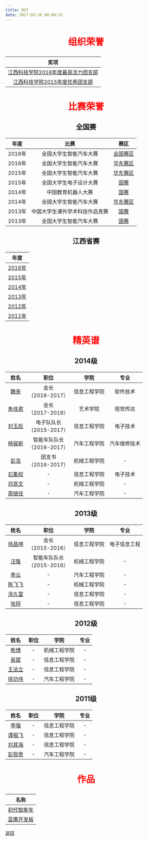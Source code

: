 ```yaml
---
title: BST
date: 2017-03-26 00:08:33
---
```

# <p style="color:red;" align="center">组织荣誉</p>

|奖项|
|:---:|
|[江西科技学院2016年度最具活力团支部](honor/group/2016/)|
|[江西科技学院2015年度优秀团支部](honor/group/2015/)|

# <p style="color:red;" align="center">比赛荣誉</p>



## <p align="center">全国赛</p>
|年度|比赛|赛区|
|:---:|:---:|:---:|
|2016年|全国大学生智能汽车大赛|[全国赛区](honor/nationwide/2016/全国大学生智能汽车大赛/nationwide/)|
|2016年|全国大学生智能汽车大赛|[华东赛区](honor/nationwide/2016/全国大学生智能汽车大赛/east/)|
|2015年|全国大学生智能汽车大赛|[华东赛区](honor/nationwide/2015/全国大学生智能汽车大赛/east/)|
|2015年|全国大学生电子设计大赛|[国赛](honor/nationwide/2015/全国大学生电子设计大赛/nationwide/)|
|2014年|中国教育机器人大赛|[国赛](honor/nationwide/2014/中国教育机器人大赛/)|
|2014年|全国大学生智能汽车大赛|[华东赛区](honor/nationwide/2014/全国大学生智能汽车大赛/east/)|
|2013年|中国大学生课外学术科技作品竞赛|[国赛](honor/nationwide/2013/中国大学生课外学术科技作品竞赛/)|
|2013年|全国大学生智能汽车大赛|[国赛](honor/nationwide/2013/全国大学生智能汽车大赛/east/)|

## <p align="center">江西省赛</p>
|年度|
|:---:|
|[2016年](honor/jiangxi/2016/)|
|[2015年](honor/jiangxi/2015/)|
|[2014年](honor/jiangxi/2014/)|
|[2013年](honor/jiangxi/2013/)|
|[2012年](honor/jiangxi/2012/)|
|[2011年](honor/jiangxi/2011/)|

# <p style="color:red;" align="center">精英谱</p>

## <p align="center">2014级</p>
|姓名|职位|学院|专业|
|:---:|:---:|:---:|:---:|
|[魏来](hero/2014/魏来/)|会长<br/>（2016-2017）|信息工程学院|软件技术|
|[朱佳君](hero/2014/朱佳君/)|会长<br/>（2017-2018）|艺术学院|视觉传达|
|[刘玉彪](hero/2014/刘玉彪/)|电子队队长<br/>（2015-2017）|信息工程学院|电子技术|
|[杨骏新](hero/2014/杨骏新/)|智能车队队长<br/>（2016-2017）|汽车工程学院|汽车维修技术|
|[彭浩](hero/2014/彭浩/)|团支书<br/>（2016-2017）|机械工程学院|-|
|[石集权](hero/2014/石集权/)|-|信息工程学院|电子技术|
|[邓高文](hero/2014/邓高文/)|-|机械工程学院|-|
|[周继往](hero/2014/周继往/)|-|汽车工程学院|-|


## <p align="center">2013级</p>
|姓名|职位|学院|专业|
|:---:|:---:|:---:|:---:|
|[徐昌坤](hero/2013/徐昌坤/)|会长<br/>（2015-2016）|信息工程学院|电子信息工程|
|[汪隆](hero/2013/汪隆/)|智能车队队长<br/>（2015-2016）|机械工程学院|-|
|[李云](hero/2013/李云/)|-|汽车工程学院|-|
|[陈飞飞](hero/2013/陈飞飞/)|-|机械工程学院|-|
|[涂久富](hero/2013/涂久富/)|-|信息工程学院|-|
|[张珂](hero/2013/张珂/)|-|信息工程学院|-|

## <p align="center">2012级</p>
|姓名|职位|学院|专业|
|:---:|:---:|:---:|:---:|
|[熊博](hero/2012/熊博/)|-|机械工程学院|-|
|[吴斌](hero/2012/吴斌/)|-|信息工程学院|-|
|[王法立](hero/2012/王法立/)|-|信息工程学院|-|
|[徐功伟](hero/2012/徐功伟/)|-|汽车工程学院|-|

## <p align="center">2011级</p>
|姓名|职位|学院|专业|
|:---:|:---:|:---:|:---:|
|[李强](hero/2011/李强/)|-|信息工程学院|-|
|[谭祖飞](hero/2011/谭祖飞/)|-|信息工程学院|-|
|[刘其海](hero/2011/刘其海/)|-|信息工程学院|-|
|[彭现贵](hero/2011/彭现贵/)|-|汽车工程学院|-|

# <p style="color:red;" align="center">作品</p>
|名称|
|:---:|
|[初代智能车](project/初代智能车/)|
|[蓝鹰开发板](project/蓝鹰开发板/)|

[返回](../)